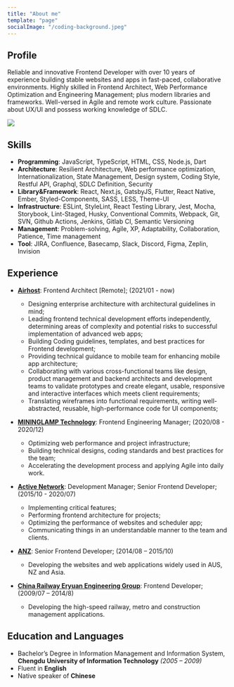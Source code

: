```yaml
---
title: "About me"
template: "page"
socialImage: "/coding-background.jpeg"
---
```

## Profile

Reliable and innovative Frontend Developer with over 10 years of experience building stable websites and apps in fast-paced, collaborative environments.
Highly skilled in Frontend Architect, Web Performance Optimization and Engineering Management; plus modern libraries and frameworks. 
Well-versed in Agile and remote work culture.
Passionate about UX/UI and possess working knowledge of SDLC.

![](/coding-background.jpeg)
## Skills

- **Programming**: JavaScript, TypeScript, HTML, CSS, Node.js, Dart
- **Architecture**: Resilient Architecture, Web performance optimization, Internationalization, State Management, Design system, Coding Style, Restful API, Graphql, SDLC Definition, Security
- **Library&Framework**: React, Next.js, GatsbyJS, Flutter, React Native, Ember, Styled-Components, SASS, LESS, Theme-UI
- **Infrastructure**: ESLint, StyleLint, React Testing Library, Jest, Mocha, Storybook, Lint-Staged, Husky, Conventional Commits, Webpack, Git, SVN, Github Actions, Jenkins, Gitlab CI, Semantic Versioning
- **Management**: Problem-solving, Agile, XP, Adaptability, Collaboration, Patience, Time management
- **Tool**: JIRA, Confluence, Basecamp, Slack, Discord, Figma, Zeplin, Invision

## Experience

- **[Airhost](https://airhost.co/)**: Frontend Architect [Remote]; (2021/01 - now)

    - Designing enterprise architecture with architectural guidelines in mind;
    - Leading frontend technical development efforts independently, determining areas of complexity and potential risks to successful implementation of advanced web apps;
    - Building Coding guidelines, templates, and best practices for Frontend development;
    - Providing technical guidance to mobile team for enhancing mobile app architecture;
    - Collaborating with various cross-functional teams like design, product management and backend architects and development teams to validate prototypes and create elegant, usable, responsive and interactive interfaces which meets client requirements;
    - Translating wireframes into functional requirements, writing well-abstracted, reusable, high-performance code for UI components;
    
- **[MININGLAMP Technology](https://www.mininglamp.com/en/)**: Frontend Engineering Manager; (2020/08 - 2020/12)
    
    - Optimizing web performance and project infrastructure;
    - Building technical designs, coding standards and best practices for the team;
    - Accelerating the development process and applying Agile into daily work.

- **[Active Network](https://www.activenetwork.com/)**: Development Manager; Senior Frontend Developer; (2015/10 - 2020/07)

    - Implementing critical features;
    - Performing frontend architecture for projects;
    - Optimizing the performance of websites and scheduler app;
    - Communicating things in an understandable manner to the team and clients.

- **[ANZ](https://www.anz.com.au/)**: Senior Frontend Developer; (2014/08 – 2015/10)

    - Developing the websites and web applications widely used in AUS, NZ and Asia.
- **[China Railway Eryuan Engineering Group](https://www.creegc.com/en)**: Frontend Developer; (2009/07 – 2014/8)

    - Developing the high-speed railway, metro and construction management applications.

## Education and Languages
- Bachelor’s Degree in Information Management and Information System, **Chengdu University of Information Technology** *(2005 – 2009)*
- Fluent in **English**
- Native speaker of **Chinese**


<!-- - **[Active Network](https://www.activenetwork.com/)** (now part of [Global Payments](https://www.globalpayments.com/)): Development Manager; Senior Frontend Developer; (2015/10 - 2020/07)
Develop performance monitor system making use of node.js, MongoDB, Redis and koa -->
